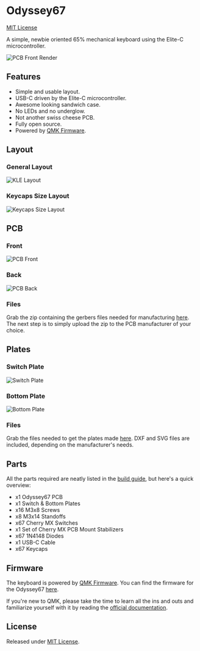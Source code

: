 # Odyssey67

 [MIT License](https://badgen.net/badge/license/MIT/blue)

 A simple, newbie oriented 65% mechanical keyboard using the Elite-C microcontroller.

 ![PCB Front Render](https://i.imgur.com/4Ekcaup.png)

## Features

 * Simple and usable layout.
 * USB-C driven by the Elite-C microcontroller.
 * Awesome looking sandwich case.
 * No LEDs and no underglow.
 * Not another swiss cheese PCB.
 * Fully open source.
 * Powered by [QMK Firmware](https://github.com/qmk/qmk_firmware).

## Layout

### General Layout

 ![KLE Layout](https://i.imgur.com/f4VOBou.png)

### Keycaps Size Layout

 ![Keycaps Size Layout](https://i.imgur.com/bor1luP.png)

## PCB

### Front

 ![PCB Front](https://i.imgur.com/EMjjPsy.png)

### Back

 ![PCB Back](https://i.imgur.com/RfOzqZC.png)

### Files

 Grab the zip containing the gerbers files needed for manufacturing [here](https://github.com/aureliengmichaud/Odyssey67/blob/master/Gerbers.zip). The next step is to simply upload the zip to the PCB manufacturer of your choice.

## Plates

### Switch Plate

 ![Switch Plate](https://i.imgur.com/5GfHcBU.png)

### Bottom Plate

 ![Bottom Plate](https://i.imgur.com/EwsVY63.png)

### Files

 Grab the files needed to get the plates made [here](https://github.com/aureliengmichaud/Odyssey67/tree/master/Plates). DXF and SVG files are included, depending on the manufacturer's needs.

## Parts

 All the parts required are neatly listed in the [build guide](https://github.com/aureliengmichaud/Odyssey67/tree/master/Build%20Guide), but here's a quick overview:

 * x1 Odyssey67 PCB
 * x1 Switch & Bottom Plates
 * x16 M3x8 Screws
 * x8 M3x14 Standoffs
 * x67 Cherry MX Switches
 * x1 Set of Cherry MX PCB Mount Stabilizers
 * x67 1N4148 Diodes
 * x1 USB-C Cable
 * x67 Keycaps

## Firmware

 The keyboard is powered by [QMK Firmware](https://github.com/qmk/qmk_firmware). You can find the firmware for the Odyssey67 [here](https://github.com/aureliengmichaud/qmk_firmware/tree/master/keyboards/odyssey67). 

 If you're new to QMK, please take the time to learn all the ins and outs and familiarize yourself with it by reading the [official documentation](https://docs.qmk.fm/#/).

## License

 Released under [MIT License](https://github.com/aureliengmichaud/Odyssey67/blob/master/LICENSE).